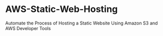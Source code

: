 # AWS-Static-Web-Hosting
Automate the Process of Hosting a Static Website Using Amazon S3 and AWS Developer Tools
